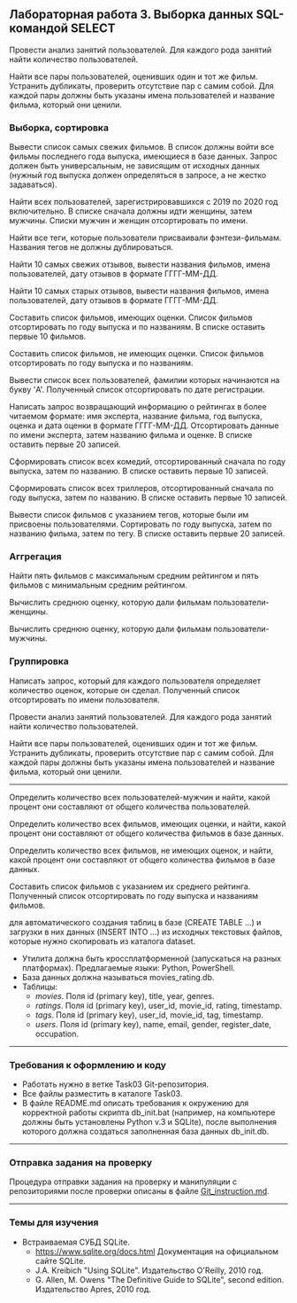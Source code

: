## Лабораторная работа 3. Выборка данных SQL-командой SELECT
Провести анализ занятий пользователей. Для каждого рода занятий найти количество пользователей.

Найти все пары пользователей, оценивших один и тот же фильм. Устранить дубликаты, проверить отсутствие пар с самим собой. Для каждой пары должны быть указаны имена пользователей и название фильма, который они ценили.


### Выборка, сортировка
Вывести список самых свежих фильмов. В список должны войти все фильмы последнего года выпуска, имеющиеся в базе данных. Запрос должен быть универсальным, не зависящим от исходных данных (нужный год выпуска должен определяться в запросе, а не жестко задаваться).

Найти всех пользователей, зарегистрировавшихся с 2019 по 2020 год включительно. В списке сначала должны идти женщины, затем мужчины. Списки мужчин и женщин отсортировать по имени.

Найти все теги, которые пользователи присваивали фэнтези-фильмам. Названия тегов не должны дублироваться.

Найти 10 самых свежих отзывов, вывести названия фильмов, имена пользователей, дату отзывов в формате ГГГГ-ММ-ДД.

Найти 10 самых старых отзывов, вывести названия фильмов, имена пользователей, дату отзывов в формате ГГГГ-ММ-ДД.

Составить список фильмов, имеющих оценки. Список фильмов отсортировать по году выпуска и по названиям. В списке оставить первые 10 фильмов.

Составить список фильмов, не имеющих оценки. Список фильмов отсортировать по году выпуска и по названиям.

Вывести список всех пользователей, фамилии которых начинаются на букву 'A'. Полученный список отсортировать по дате регистрации.

Написать запрос возвращающий информацию о рейтингах в более читаемом формате: имя эксперта, название фильма, год выпуска, оценка и дата оценки в формате ГГГГ-ММ-ДД. Отсортировать данные по имени эксперта, затем названию фильма и оценке. В списке оставить первые 20 записей.

Сформировать список всех комедий, отсортированный сначала по году выпуска, затем по названию. В списке оставить первые 10 записей.

Сформировать список всех триллеров, отсортированный сначала по году выпуска, затем по названию. В списке оставить первые 10 записей.

Вывести список фильмов с указанием тегов, которые были им присвоены пользователями. Сортировать по году выпуска, затем по названию фильма, затем по тегу. В списке оставить первые 20 записей.

### Аггрегация

Найти пять фильмов с максимальным средним рейтингом и пять фильмов с минимальным средним рейтингом.

Вычислить среднюю оценку, которую дали фильмам пользователи-женщины.

Вычислить среднюю оценку, которую дали фильмам пользователи-мужчины.

### Группировка

Написать запрос, который для каждого пользователя определяет количество оценок, которые он сделал. Полученный список отсортировать по имени пользователя.

Провести анализ занятий пользователей. Для каждого рода занятий найти количество пользователей.

Найти все пары пользователей, оценивших один и тот же фильм. Устранить дубликаты, проверить отсутствие пар с самим собой. Для каждой пары должны быть указаны имена пользователей и название фильма, который они ценили.

--------------------------------------------------
Определить количество всех пользователей-мужчин и найти, какой процент они составляют от общего количества пользователей.

Определить количество всех фильмов, имеющих оценки, и найти, какой процент они составляют от общего количества фильмов в базе данных.

Определить количество всех фильмов, не имеющих оценок, и найти, какой процент они составляют от общего количества фильмов в базе данных.


Составить список фильмов с указанием их среднего рейтинга. Полученный список отсортировать по году выпуска и названиям фильмов.





для автоматического создания таблиц в базе (CREATE TABLE ...)  и загрузки в них данных (INSERT INTO ...)  из исходных текстовых файлов, которые нужно скопировать из каталога dataset. 
* Утилита должна быть кроссплатформенной (запускаться на разных платформах). Предлагаемые языки: Python, PowerShell. 
* База данных должна называться movies_rating.db.
* Таблицы: 
    * *movies*. Поля id (primary key), title, year, genres.
    * *ratings*. Поля id (primary key), user_id, movie_id, rating, timestamp.
    * *tags*. Поля id (primary key), user_id, movie_id, tag, timestamp.
    * *users*. Поля id (primary key), name, email, gender, register_date, occupation.


* * *
### Требования к оформлению и коду
* Работать нужно в ветке Task03 Git-репозитория.
* Все файлы разместить в каталоге Task03.
* В файле README.md описать требования к окружению для корректной работы скрипта db_init.bat (например, на компьютере должны быть установлены Python v.3 и SQLite), после выполнения которого должна создаться заполненная база данных db_init.db.

* * *

### Отправка задания на проверку
Процедура отправки задания на проверку и манипуляции с репозиториями после проверки описаны в файле [Git_instruction.md](Git_instruction.md).

* * *
### Темы для изучения
* Встраиваемая СУБД SQLite.
    * <https://www.sqlite.org/docs.html> Документация на официальном сайте SQLite.
    * J.A. Kreibich "Using SQLite". Издательство O'Reilly, 2010 год.
    * G. Allen, M. Owens "The Definitive Guide to SQLite", second edition. Издательство Apres, 2010 год.
